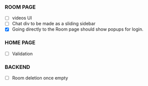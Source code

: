 ### ROOM PAGE

- [ ] videos UI
- [ ] Chat div to be made as a sliding sidebar
- [x] Going directly to the Room page should show popups for login.

### HOME PAGE
- [ ] Validation

### BACKEND
- [ ] Room deletion once empty
